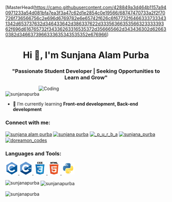 [MasterHead(https://camo.githubusercontent.com/428849a3d464b1157a940971233a54d081bfa7ea3f3a47c62d1e2854c0e19566/68747470733a2f2f70726f736566756c2e696d6769782e6e65742f626c6f67732f64663337333431342d653737632d346433642d386337622d3335636635356632333339362f696d616765732f34336263316535372d356665662d343436302d626630382d3466373966333635343535352e676966)
<h1 align="center">Hi 👋, I'm Sunjana Alam Purba</h1>
<h3 align="center">"Passionate Student Developer | Seeking Opportunities to Learn and Grow"</h3>
<img align="right" alt="Coding" width="400" src="https://camo.githubusercontent.com/6c3198f753c2de8f79a350a9e7deb51692cc53a8991f0cb65ab121cd35ea586c/68747470733a2f2f6d656469612e74656e6f722e636f6d2f416c556b69476b52326a38414141414d2f6e65772d67616d652d616861676f6e2d756d696b6f2d70726f6772616d6d696e672e676966">

<p align="left"> <img src="https://komarev.com/ghpvc/?username=sunjanapurba&label=Profile%20views&color=0e75b6&style=flat" alt="sunjanapurba" /> </p>

- 🌱 I’m currently learning **Front-end development, Back-end development**

<h3 align="left">Connect with me:</h3>
<p align="left">
<a href="https://linkedin.com/in/sunjana alam purba" target="blank"><img align="center" src="https://raw.githubusercontent.com/rahuldkjain/github-profile-readme-generator/master/src/images/icons/Social/linked-in-alt.svg" alt="sunjana alam purba" height="30" width="40" /></a>
<a href="https://fb.com/sunjana purba" target="blank"><img align="center" src="https://raw.githubusercontent.com/rahuldkjain/github-profile-readme-generator/master/src/images/icons/Social/facebook.svg" alt="sunjana purba" height="30" width="40" /></a>
<a href="https://instagram.com/_p_u_r_b_a" target="blank"><img align="center" src="https://raw.githubusercontent.com/rahuldkjain/github-profile-readme-generator/master/src/images/icons/Social/instagram.svg" alt="_p_u_r_b_a" height="30" width="40" /></a>
<a href="https://www.codechef.com/users/sunjana_purba" target="blank"><img align="center" src="https://cdn.jsdelivr.net/npm/simple-icons@3.1.0/icons/codechef.svg" alt="sunjana_purba" height="30" width="40" /></a>
<a href="https://codeforces.com/profile/doreamon_codes" target="blank"><img align="center" src="https://raw.githubusercontent.com/rahuldkjain/github-profile-readme-generator/master/src/images/icons/Social/codeforces.svg" alt="doreamon_codes" height="30" width="40" /></a>
</p>

<h3 align="left">Languages and Tools:</h3>
<p align="left"> <a href="https://www.cprogramming.com/" target="_blank" rel="noreferrer"> <img src="https://raw.githubusercontent.com/devicons/devicon/master/icons/c/c-original.svg" alt="c" width="40" height="40"/> </a> <a href="https://www.w3schools.com/cpp/" target="_blank" rel="noreferrer"> <img src="https://raw.githubusercontent.com/devicons/devicon/master/icons/cplusplus/cplusplus-original.svg" alt="cplusplus" width="40" height="40"/> </a> <a href="https://www.w3schools.com/css/" target="_blank" rel="noreferrer"> <img src="https://raw.githubusercontent.com/devicons/devicon/master/icons/css3/css3-original-wordmark.svg" alt="css3" width="40" height="40"/> </a> <a href="https://www.w3.org/html/" target="_blank" rel="noreferrer"> <img src="https://raw.githubusercontent.com/devicons/devicon/master/icons/html5/html5-original-wordmark.svg" alt="html5" width="40" height="40"/> </a> <a href="https://www.python.org" target="_blank" rel="noreferrer"> <img src="https://raw.githubusercontent.com/devicons/devicon/master/icons/python/python-original.svg" alt="python" width="40" height="40"/> </a> </p>

<p><img align="left" src="https://github-readme-stats.vercel.app/api/top-langs?username=sunjanapurba&show_icons=true&locale=en&layout=compact" alt="sunjanapurba" /></p>

<p>&nbsp;<img align="center" src="https://github-readme-stats.vercel.app/api?username=sunjanapurba&show_icons=true&locale=en" alt="sunjanapurba" /></p>

<p><img align="center" src="https://github-readme-streak-stats.herokuapp.com/?user=sunjanapurba&" alt="sunjanapurba" /></p>
